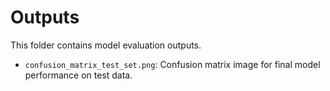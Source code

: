 # Outputs

This folder contains model evaluation outputs.

- `confusion_matrix_test_set.png`: Confusion matrix image for final model performance on test data.
